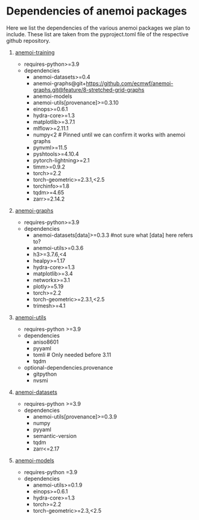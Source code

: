 # Dependencies of anemoi packages
Here we list the dependencies of the various anemoi packages we plan to include. These list are taken from the pyproject.toml file of the respective github repository.

1. [anemoi-training](https://github.com/ecmwf/anemoi-training/blob/feature/limited_area/pyproject.toml)
    - requires-python>=3.9
    - dependencies
        - anemoi-datasets>=0.4
        - anemoi-graphs@git+https://github.com/ecmwf/anemoi-graphs.git@feature/8-stretched-grid-graphs
        - anemoi-models
        - anemoi-utils[provenance]>=0.3.10
        - einops>=0.6.1
        - hydra-core>=1.3
        - matplotlib>=3.7.1
        - mlflow>=2.11.1
        - numpy<2                          # Pinned until we can confirm it works with anemoi graphs
        - pynvml>=11.5
        - pyshtools>=4.10.4
        - pytorch-lightning>=2.1
        - timm>=0.9.2
        - torch>=2.2
        - torch-geometric>=2.3.1,<2.5
        - torchinfo>=1.8
        - tqdm>=4.65
        - zarr>=2.14.2

1. [anemoi-graphs](https://github.com/ecmwf/anemoi-graphs/blob/feature/8-stretched-grid-graphs/pyproject.toml)
    - requires-python>=3.9
    - dependencies
        -  anemoi-datasets[data]>=0.3.3 #not sure what [data] here refers to?
        - anemoi-utils>=0.3.6
        - h3>=3.7.6,<4
        - healpy>=1.17
        - hydra-core>=1.3
        - matplotlib>=3.4
        - networkx>=3.1
        - plotly>=5.19
        - torch>=2.2
        - torch-geometric>=2.3.1,<2.5
        - trimesh>=4.1

1. [anemoi-utils](https://github.com/ecmwf/anemoi-utils/blob/develop/pyproject.toml)
    - requires-python >=3.9
    - dependencies
        - aniso8601
        - pyyaml
        - tomli     # Only needed before 3.11
        - tqdm
    - optional-dependencies.provenance
        - gitpython
        - nvsmi

1. [anemoi-datasets](https://github.com/ecmwf/anemoi-datasets/blob/develop/pyproject.toml)
    - requires-python >=3.9
    - dependencies 
        - anemoi-utils[provenance]>=0.3.9
        - numpy
        - pyyaml
        - semantic-version
        - tqdm
        - zarr<=2.17

1. [anemoi-models](https://github.com/ecmwf/anemoi-models/blob/develop/pyproject.toml)
    - requires-python =3.9
    - dependencies
        - anemoi-utils>=0.1.9
        - einops>=0.6.1
        - hydra-core>=1.3
        - torch>=2.2
        - torch-geometric>=2.3,<2.5